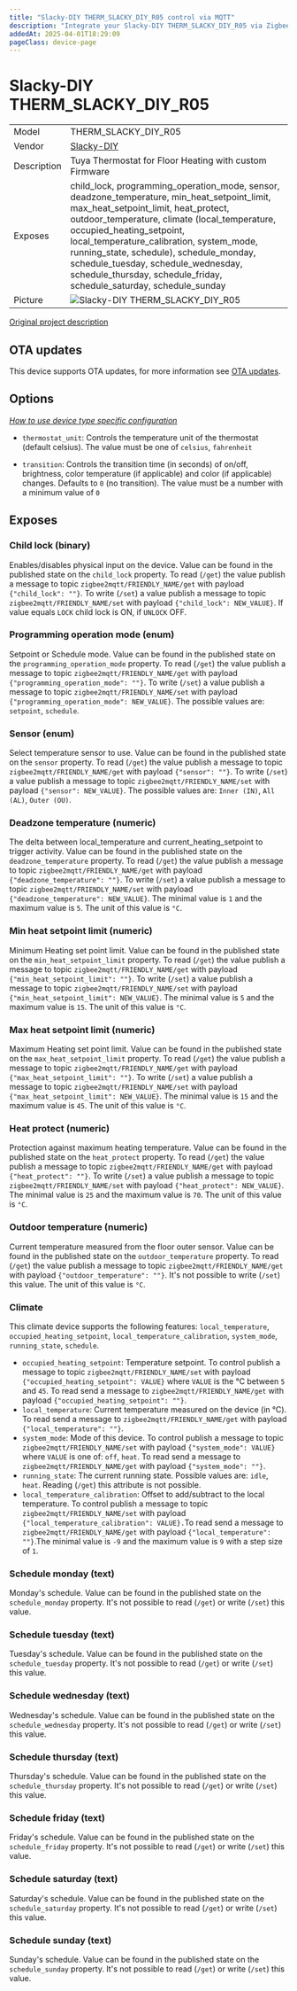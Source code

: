 ```yaml
---
title: "Slacky-DIY THERM_SLACKY_DIY_R05 control via MQTT"
description: "Integrate your Slacky-DIY THERM_SLACKY_DIY_R05 via Zigbee2MQTT with whatever smart home infrastructure you are using without the vendor's bridge or gateway."
addedAt: 2025-04-01T18:29:09
pageClass: device-page
---
```


<!-- !!!! -->
<!-- ATTENTION: This file is auto-generated through docgen! -->
<!-- You can only edit the "Notes"-Section between the two comment lines "Notes BEGIN" and "Notes END". -->
<!-- Do not use h1 or h2 heading within "## Notes"-Section. -->
<!-- !!!! -->

# Slacky-DIY THERM_SLACKY_DIY_R05

|     |     |
|-----|-----|
| Model | THERM_SLACKY_DIY_R05  |
| Vendor  | [Slacky-DIY](/supported-devices/#v=Slacky-DIY)  |
| Description | Tuya Thermostat for Floor Heating with custom Firmware |
| Exposes | child_lock, programming_operation_mode, sensor, deadzone_temperature, min_heat_setpoint_limit, max_heat_setpoint_limit, heat_protect, outdoor_temperature, climate (local_temperature, occupied_heating_setpoint, local_temperature_calibration, system_mode, running_state, schedule), schedule_monday, schedule_tuesday, schedule_wednesday, schedule_thursday, schedule_friday, schedule_saturday, schedule_sunday |
| Picture | ![Slacky-DIY THERM_SLACKY_DIY_R05](https://www.zigbee2mqtt.io/images/devices/THERM_SLACKY_DIY_R05.png) |


<!-- Notes BEGIN: You can edit here. Add "## Notes" headline if not already present. -->
[Original project description](https://github.com/slacky1965/tuya_thermostat_zrd)
<!-- Notes END: Do not edit below this line -->


## OTA updates
This device supports OTA updates, for more information see [OTA updates](../guide/usage/ota_updates.md).


## Options
*[How to use device type specific configuration](../guide/configuration/devices-groups.md#specific-device-options)*

* `thermostat_unit`: Controls the temperature unit of the thermostat (default celsius). The value must be one of `celsius`, `fahrenheit`

* `transition`: Controls the transition time (in seconds) of on/off, brightness, color temperature (if applicable) and color (if applicable) changes. Defaults to `0` (no transition). The value must be a number with a minimum value of `0`


## Exposes

### Child lock (binary)
Enables/disables physical input on the device.
Value can be found in the published state on the `child_lock` property.
To read (`/get`) the value publish a message to topic `zigbee2mqtt/FRIENDLY_NAME/get` with payload `{"child_lock": ""}`.
To write (`/set`) a value publish a message to topic `zigbee2mqtt/FRIENDLY_NAME/set` with payload `{"child_lock": NEW_VALUE}`.
If value equals `LOCK` child lock is ON, if `UNLOCK` OFF.

### Programming operation mode (enum)
Setpoint or Schedule mode.
Value can be found in the published state on the `programming_operation_mode` property.
To read (`/get`) the value publish a message to topic `zigbee2mqtt/FRIENDLY_NAME/get` with payload `{"programming_operation_mode": ""}`.
To write (`/set`) a value publish a message to topic `zigbee2mqtt/FRIENDLY_NAME/set` with payload `{"programming_operation_mode": NEW_VALUE}`.
The possible values are: `setpoint`, `schedule`.

### Sensor (enum)
Select temperature sensor to use.
Value can be found in the published state on the `sensor` property.
To read (`/get`) the value publish a message to topic `zigbee2mqtt/FRIENDLY_NAME/get` with payload `{"sensor": ""}`.
To write (`/set`) a value publish a message to topic `zigbee2mqtt/FRIENDLY_NAME/set` with payload `{"sensor": NEW_VALUE}`.
The possible values are: `Inner (IN)`, `All (AL)`, `Outer (OU)`.

### Deadzone temperature (numeric)
The delta between local_temperature and current_heating_setpoint to trigger activity.
Value can be found in the published state on the `deadzone_temperature` property.
To read (`/get`) the value publish a message to topic `zigbee2mqtt/FRIENDLY_NAME/get` with payload `{"deadzone_temperature": ""}`.
To write (`/set`) a value publish a message to topic `zigbee2mqtt/FRIENDLY_NAME/set` with payload `{"deadzone_temperature": NEW_VALUE}`.
The minimal value is `1` and the maximum value is `5`.
The unit of this value is `°C`.

### Min heat setpoint limit (numeric)
Minimum Heating set point limit.
Value can be found in the published state on the `min_heat_setpoint_limit` property.
To read (`/get`) the value publish a message to topic `zigbee2mqtt/FRIENDLY_NAME/get` with payload `{"min_heat_setpoint_limit": ""}`.
To write (`/set`) a value publish a message to topic `zigbee2mqtt/FRIENDLY_NAME/set` with payload `{"min_heat_setpoint_limit": NEW_VALUE}`.
The minimal value is `5` and the maximum value is `15`.
The unit of this value is `°C`.

### Max heat setpoint limit (numeric)
Maximum Heating set point limit.
Value can be found in the published state on the `max_heat_setpoint_limit` property.
To read (`/get`) the value publish a message to topic `zigbee2mqtt/FRIENDLY_NAME/get` with payload `{"max_heat_setpoint_limit": ""}`.
To write (`/set`) a value publish a message to topic `zigbee2mqtt/FRIENDLY_NAME/set` with payload `{"max_heat_setpoint_limit": NEW_VALUE}`.
The minimal value is `15` and the maximum value is `45`.
The unit of this value is `°C`.

### Heat protect (numeric)
Protection against maximum heating temperature.
Value can be found in the published state on the `heat_protect` property.
To read (`/get`) the value publish a message to topic `zigbee2mqtt/FRIENDLY_NAME/get` with payload `{"heat_protect": ""}`.
To write (`/set`) a value publish a message to topic `zigbee2mqtt/FRIENDLY_NAME/set` with payload `{"heat_protect": NEW_VALUE}`.
The minimal value is `25` and the maximum value is `70`.
The unit of this value is `°C`.

### Outdoor temperature (numeric)
Current temperature measured from the floor outer sensor.
Value can be found in the published state on the `outdoor_temperature` property.
To read (`/get`) the value publish a message to topic `zigbee2mqtt/FRIENDLY_NAME/get` with payload `{"outdoor_temperature": ""}`.
It's not possible to write (`/set`) this value.
The unit of this value is `°C`.

### Climate 
This climate device supports the following features: `local_temperature`, `occupied_heating_setpoint`, `local_temperature_calibration`, `system_mode`, `running_state`, `schedule`.
- `occupied_heating_setpoint`: Temperature setpoint. To control publish a message to topic `zigbee2mqtt/FRIENDLY_NAME/set` with payload `{"occupied_heating_setpoint": VALUE}` where `VALUE` is the °C between `5` and `45`. To read send a message to `zigbee2mqtt/FRIENDLY_NAME/get` with payload `{"occupied_heating_setpoint": ""}`.
- `local_temperature`: Current temperature measured on the device (in °C). To read send a message to `zigbee2mqtt/FRIENDLY_NAME/get` with payload `{"local_temperature": ""}`.
- `system_mode`: Mode of this device. To control publish a message to topic `zigbee2mqtt/FRIENDLY_NAME/set` with payload `{"system_mode": VALUE}` where `VALUE` is one of: `off`, `heat`. To read send a message to `zigbee2mqtt/FRIENDLY_NAME/get` with payload `{"system_mode": ""}`.
- `running_state`: The current running state. Possible values are: `idle`, `heat`. Reading (`/get`) this attribute is not possible.
- `local_temperature_calibration`: Offset to add/subtract to the local temperature. To control publish a message to topic `zigbee2mqtt/FRIENDLY_NAME/set` with payload `{"local_temperature_calibration": VALUE}.`To read send a message to `zigbee2mqtt/FRIENDLY_NAME/get` with payload `{"local_temperature": ""}`.The minimal value is `-9` and the maximum value is `9` with a step size of `1`.

### Schedule monday (text)
Monday's schedule.
Value can be found in the published state on the `schedule_monday` property.
It's not possible to read (`/get`) or write (`/set`) this value.

### Schedule tuesday (text)
Tuesday's schedule.
Value can be found in the published state on the `schedule_tuesday` property.
It's not possible to read (`/get`) or write (`/set`) this value.

### Schedule wednesday (text)
Wednesday's schedule.
Value can be found in the published state on the `schedule_wednesday` property.
It's not possible to read (`/get`) or write (`/set`) this value.

### Schedule thursday (text)
Thursday's schedule.
Value can be found in the published state on the `schedule_thursday` property.
It's not possible to read (`/get`) or write (`/set`) this value.

### Schedule friday (text)
Friday's schedule.
Value can be found in the published state on the `schedule_friday` property.
It's not possible to read (`/get`) or write (`/set`) this value.

### Schedule saturday (text)
Saturday's schedule.
Value can be found in the published state on the `schedule_saturday` property.
It's not possible to read (`/get`) or write (`/set`) this value.

### Schedule sunday (text)
Sunday's schedule.
Value can be found in the published state on the `schedule_sunday` property.
It's not possible to read (`/get`) or write (`/set`) this value.

